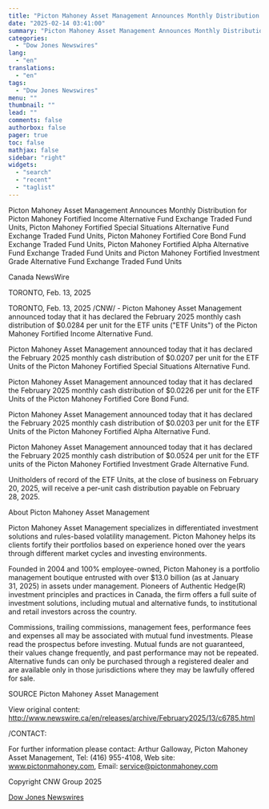 ```yaml
---
title: "Picton Mahoney Asset Management Announces Monthly Distribution for Picton Mahoney Fortified Income Alternative Fund Exchange Traded Fund Units, Picton Mahoney Fortified Special Situations Alternative Fund Exchange Traded Fund Units, Picton Mahoney Fortified Core Bond Fund Exchange Traded Fund Units, Picton Mahoney Fortified Alpha Alternative Fund Exchange Traded Fund Units and Picton Mahoney Fortified Investment Grade Alternative Fund Exchange Traded Fund Units"
date: "2025-02-14 03:41:00"
summary: "Picton Mahoney Asset Management Announces Monthly Distribution for Picton Mahoney Fortified Income Alternative Fund Exchange Traded Fund Units, Picton Mahoney Fortified Special Situations Alternative Fund Exchange Traded Fund Units, Picton Mahoney Fortified Core Bond Fund Exchange Traded Fund Units, Picton Mahoney Fortified Alpha Alternative Fund Exchange Traded Fund Units and..."
categories:
  - "Dow Jones Newswires"
lang:
  - "en"
translations:
  - "en"
tags:
  - "Dow Jones Newswires"
menu: ""
thumbnail: ""
lead: ""
comments: false
authorbox: false
pager: true
toc: false
mathjax: false
sidebar: "right"
widgets:
  - "search"
  - "recent"
  - "taglist"
---
```


Picton Mahoney Asset Management Announces Monthly Distribution for Picton Mahoney Fortified Income Alternative Fund Exchange Traded Fund Units, Picton Mahoney Fortified Special Situations Alternative Fund Exchange Traded Fund Units, Picton Mahoney Fortified Core Bond Fund Exchange Traded Fund Units, Picton Mahoney Fortified Alpha Alternative Fund Exchange Traded Fund Units and Picton Mahoney Fortified Investment Grade Alternative Fund Exchange Traded Fund Units

Canada NewsWire

TORONTO, Feb. 13, 2025

TORONTO, Feb. 13, 2025 /CNW/ - Picton Mahoney Asset Management announced today that it has declared the February 2025 monthly cash distribution of $0.0284 per unit for the ETF units ("ETF Units") of the Picton Mahoney Fortified Income Alternative Fund.

Picton Mahoney Asset Management announced today that it has declared the February 2025 monthly cash distribution of $0.0207 per unit for the ETF Units of the Picton Mahoney Fortified Special Situations Alternative Fund.

Picton Mahoney Asset Management announced today that it has declared the February 2025 monthly cash distribution of $0.0226 per unit for the ETF Units of the Picton Mahoney Fortified Core Bond Fund.

Picton Mahoney Asset Management announced today that it has declared the February 2025 monthly cash distribution of $0.0203 per unit for the ETF Units of the Picton Mahoney Fortified Alpha Alternative Fund.

Picton Mahoney Asset Management announced today that it has declared the February 2025 monthly cash distribution of $0.0524 per unit for the ETF units of the Picton Mahoney Fortified Investment Grade Alternative Fund.

Unitholders of record of the ETF Units, at the close of business on February 20, 2025, will receive a per-unit cash distribution payable on February 28, 2025.

About Picton Mahoney Asset Management

Picton Mahoney Asset Management specializes in differentiated investment solutions and rules-based volatility management. Picton Mahoney helps its clients fortify their portfolios based on experience honed over the years through different market cycles and investing environments.

Founded in 2004 and 100% employee-owned, Picton Mahoney is a portfolio management boutique entrusted with over $13.0 billion (as at January 31, 2025) in assets under management. Pioneers of Authentic Hedge(R) investment principles and practices in Canada, the firm offers a full suite of investment solutions, including mutual and alternative funds, to institutional and retail investors across the country.

Commissions, trailing commissions, management fees, performance fees and expenses all may be associated with mutual fund investments. Please read the prospectus before investing. Mutual funds are not guaranteed, their values change frequently, and past performance may not be repeated. Alternative funds can only be purchased through a registered dealer and are available only in those jurisdictions where they may be lawfully offered for sale.

SOURCE Picton Mahoney Asset Management

View original content: http://www.newswire.ca/en/releases/archive/February2025/13/c6785.html

/CONTACT:

For further information please contact: Arthur Galloway, Picton Mahoney Asset Management, Tel: (416) 955-4108, Web site: www.pictonmahoney.com, Email: service@pictonmahoney.com

Copyright CNW Group 2025

[Dow Jones Newswires](https://www.tradingview.com/news/DJN_DN20250213013563:0/)
